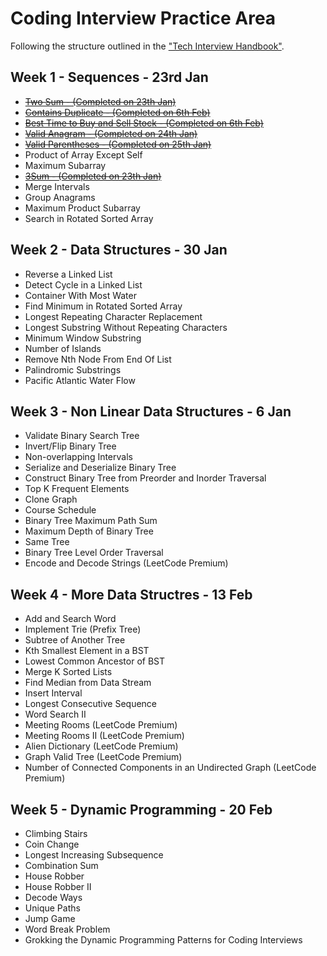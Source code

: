 # Coding Interview Practice Area

Following the structure outlined in the ["Tech Interview Handbook"](https://techinterviewhandbook.org/best-practice-questions/). 

## Week 1 - Sequences - 23rd Jan
- [~~Two Sum - (Completed on 23th Jan)~~](./problems/two_sums.py)
- [~~Contains Duplicate - (Completed on 6th Feb)~~](./problems/contains_duplicate.py)
- [~~Best Time to Buy and Sell Stock - (Completed on 6th Feb)~~](./problems/buy_sell_stock.py)
- [~~Valid Anagram - (Completed on 24th Jan)~~](./problems/is_anagram.py)
- [~~Valid Parentheses - (Completed on 25th Jan)~~](./problems/is_valid_parantheses.py)
- Product of Array Except Self
- Maximum Subarray
- [~~3Sum - (Completed on 23th Jan)~~](./problems/three_sums.py)
- Merge Intervals
- Group Anagrams
- Maximum Product Subarray
- Search in Rotated Sorted Array

## Week 2 - Data Structures - 30 Jan
- Reverse a Linked List
- Detect Cycle in a Linked List
- Container With Most Water
- Find Minimum in Rotated Sorted Array
- Longest Repeating Character Replacement
- Longest Substring Without Repeating Characters
- Minimum Window Substring
- Number of Islands
- Remove Nth Node From End Of List
- Palindromic Substrings
- Pacific Atlantic Water Flow

## Week 3 - Non Linear Data Structures - 6 Jan
- Validate Binary Search Tree
- Invert/Flip Binary Tree
- Non-overlapping Intervals
- Serialize and Deserialize Binary Tree
- Construct Binary Tree from Preorder and Inorder Traversal
- Top K Frequent Elements
- Clone Graph
- Course Schedule
- Binary Tree Maximum Path Sum
- Maximum Depth of Binary Tree
- Same Tree
- Binary Tree Level Order Traversal
- Encode and Decode Strings (LeetCode Premium)

## Week 4 - More Data Structres - 13 Feb
- Add and Search Word
- Implement Trie (Prefix Tree)
- Subtree of Another Tree
- Kth Smallest Element in a BST
- Lowest Common Ancestor of BST
- Merge K Sorted Lists
- Find Median from Data Stream
- Insert Interval
- Longest Consecutive Sequence
- Word Search II
- Meeting Rooms (LeetCode Premium)
- Meeting Rooms II (LeetCode Premium)
- Alien Dictionary (LeetCode Premium)
- Graph Valid Tree (LeetCode Premium)
- Number of Connected Components in an Undirected Graph (LeetCode Premium)

## Week 5 - Dynamic Programming - 20 Feb
- Climbing Stairs
- Coin Change
- Longest Increasing Subsequence
- Combination Sum
- House Robber
- House Robber II
- Decode Ways
- Unique Paths
- Jump Game
- Word Break Problem
- Grokking the Dynamic Programming Patterns for Coding Interviews